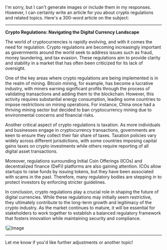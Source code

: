 I'm sorry, but I can't generate images or include them in my responses. However, I can certainly write an article for you about crypto regulations and related topics. Here's a 300-word article on the subject:

---

**Crypto Regulations: Navigating the Digital Currency Landscape**

The world of cryptocurrencies is rapidly evolving, and with it comes the need for regulation. Crypto regulations are becoming increasingly important as governments around the world seek to address issues such as fraud, money laundering, and tax evasion. These regulations aim to provide clarity and stability in a market that has often been criticized for its lack of oversight.

One of the key areas where crypto regulations are being implemented is in the realm of mining. Bitcoin mining, for example, has become a lucrative industry, with miners earning significant profits through the process of validating transactions and adding them to the blockchain. However, this activity requires substantial energy consumption, leading some countries to impose restrictions on mining operations. For instance, China once had a thriving mining sector but decided to ban cryptocurrency mining due to environmental concerns and financial risks.

Another critical aspect of crypto regulations is taxation. As more individuals and businesses engage in cryptocurrency transactions, governments are keen to ensure they collect their fair share of taxes. Taxation policies vary widely across different jurisdictions, with some countries imposing capital gains taxes on crypto investments while others require reporting of all digital asset transactions.

Moreover, regulations surrounding Initial Coin Offerings (ICOs) and decentralized finance (DeFi) platforms are also gaining attention. ICOs allow startups to raise funds by issuing tokens, but they have been associated with scams in the past. Therefore, many regulatory bodies are stepping in to protect investors by enforcing stricter guidelines.

In conclusion, crypto regulations play a crucial role in shaping the future of digital currencies. While these regulations may initially seem restrictive, they ultimately contribute to the long-term growth and legitimacy of the crypto industry. As the market continues to mature, it will be essential for stakeholders to work together to establish a balanced regulatory framework that fosters innovation while maintaining security and compliance.

!![Image](https://github.com/user-attachments/assets/057c907c-805e-4310-a052-f5031067f3de)

--- 

Let me know if you'd like further adjustments or another topic!